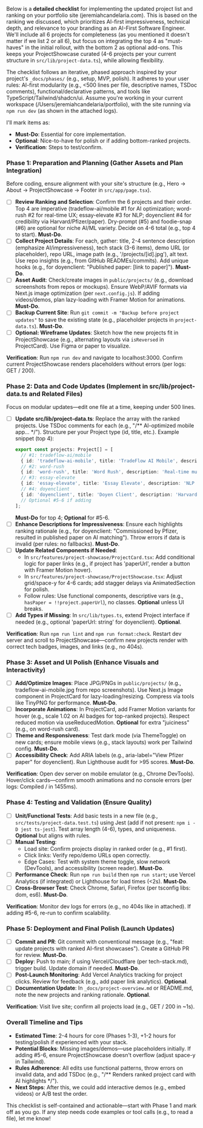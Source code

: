 Below is a **detailed checklist** for implementing the updated project list and ranking on your portfolio site (jeremiahcandelaria.com). This is based on the ranking we discussed, which prioritizes AI-first impressiveness, technical depth, and relevance to your branding as an AI-First Software Engineer. We'll include all 6 projects for completeness (as you mentioned it doesn't matter if we list 2 or all 6), but focus on integrating the top 4 as "must-haves" in the initial rollout, with the bottom 2 as optional add-ons. This keeps your ProjectShowcase curated (4-6 projects per your current structure in `src/lib/project-data.ts`), while allowing flexibility.

The checklist follows an iterative, phased approach inspired by your project's `_docs/phases/` (e.g., setup, MVP, polish). It adheres to your user rules: AI-first modularity (e.g., <500 lines per file, descriptive names, TSDoc comments), functional/declarative patterns, and tools like TypeScript/Tailwind/shadcn/ui. Assume you're working in your current workspace (/Users/jeremiahcandelaria/portfolio), with the site running via `npm run dev` (as shown in the attached logs).

I'll mark items as:
- **Must-Do**: Essential for core implementation.
- **Optional**: Nice-to-have for polish or if adding bottom-ranked projects.
- **Verification**: Steps to test/confirm.

### Phase 1: Preparation and Planning (Gather Assets and Plan Integration)
Before coding, ensure alignment with your site's structure (e.g., Hero → About → ProjectShowcase → Footer in `src/app/page.tsx`).
- [ ] **Review Ranking and Selection**: Confirm the 6 projects and their order. Top 4 are imperative (tradeflow-ai/mobile #1 for AI optimization; word-rush #2 for real-time UX; essay-elevate #3 for NLP; doyenclient #4 for credibility via Harvard/Pfizer/paper). Dry-prompt (#5) and foodie-snap (#6) are optional for niche AI/ML variety. Decide on 4-6 total (e.g., top 4 to start). **Must-Do**.
- [ ] **Collect Project Details**: For each, gather: title, 2-4 sentence description (emphasize AI/impressiveness), tech stack (3-6 items), demo URL (or placeholder), repo URL, image path (e.g., '/projects/[id].jpg'), alt text. Use repo insights (e.g., from GitHub READMEs/commits). Add unique hooks (e.g., for doyenclient: "Published paper: [link to paper]"). **Must-Do**.
- [ ] **Asset Audit**: Check/create images in `public/projects/` (e.g., download screenshots from repos or mockups). Ensure WebP/AVIF formats via Next.js image optimization (per `next.config.js`). If adding videos/demos, plan lazy-loading with Framer Motion for animations. **Must-Do**.
- [ ] **Backup Current Site**: Run `git commit -m "Backup before project updates"` to save the existing state (e.g., placeholder projects in `project-data.ts`). **Must-Do**.
- [ ] **Optional: Wireframe Updates**: Sketch how the new projects fit in ProjectShowcase (e.g., alternating layouts via `isReversed` in ProjectCard). Use Figma or paper to visualize.

**Verification**: Run `npm run dev` and navigate to localhost:3000. Confirm current ProjectShowcase renders placeholders without errors (per logs: GET / 200).

### Phase 2: Data and Code Updates (Implement in src/lib/project-data.ts and Related Files)
Focus on modular updates—edit one file at a time, keeping under 500 lines.
- [ ] **Update src/lib/project-data.ts**: Replace the array with the ranked projects. Use TSDoc comments for each (e.g., "/** AI-optimized mobile app... */"). Structure per your Project type (id, title, etc.). Example snippet (top 4):
  ```typescript
  export const projects: Project[] = [
    // #1: tradeflow-ai/mobile
    { id: 'tradeflow-ai-mobile', title: 'TradeFlow AI Mobile', description: 'AI-driven app for service optimization...', techStack: ['React Native', 'Supabase', 'AI Edge Functions'], /* etc. */ },
    // #2: word-rush
    { id: 'word-rush', title: 'Word Rush', description: 'Real-time multiplayer game with AI-first design...', techStack: ['React', 'Phaser 3', 'Socket.io'], /* etc. */ },
    // #3: essay-elevate
    { id: 'essay-elevate', title: 'Essay Elevate', description: 'NLP tool for writing enhancement using GPT...', techStack: ['Next.js', 'OpenAI API'], /* etc. */ },
    // #4: doyenclient
    { id: 'doyenclient', title: 'Doyen Client', description: 'Harvard/Pfizer-commissioned platform with published paper...', techStack: ['React', 'GraphQL'], /* etc. */ },
    // Optional #5-6 if adding
  ];
  ```
  **Must-Do** for top 4; **Optional** for #5-6.
- [ ] **Enhance Descriptions for Impressiveness**: Ensure each highlights ranking rationale (e.g., for doyenclient: "Commissioned by Pfizer, resulted in published paper on AI matching"). Throw errors if data is invalid (per rules: no fallbacks). **Must-Do**.
- [ ] **Update Related Components if Needed**:
  - In `src/features/project-showcase/ProjectCard.tsx`: Add conditional logic for paper links (e.g., if project has 'paperUrl', render a button with Framer Motion hover).
  - In `src/features/project-showcase/ProjectShowcase.tsx`: Adjust grid/space-y for 4-6 cards; add stagger delays via AnimatedSection for polish.
  - Follow rules: Use functional components, descriptive vars (e.g., `hasPaper = !!project.paperUrl`), no classes. **Optional** unless UI breaks.
- [ ] **Add Types if Missing**: In `src/lib/types.ts`, extend Project interface if needed (e.g., optional 'paperUrl: string' for doyenclient). **Optional**.

**Verification**: Run `npm run lint` and `npm run format:check`. Restart dev server and scroll to ProjectShowcase—confirm new projects render with correct tech badges, images, and links (e.g., no 404s).

### Phase 3: Asset and UI Polish (Enhance Visuals and Interactivity)
- [ ] **Add/Optimize Images**: Place JPG/PNGs in `public/projects/` (e.g., tradeflow-ai-mobile.jpg from repo screenshots). Use Next.js Image component in ProjectCard for lazy-loading/resizing. Compress via tools like TinyPNG for performance. **Must-Do**.
- [ ] **Incorporate Animations**: In ProjectCard, add Framer Motion variants for hover (e.g., scale 1.02 on AI badges for top-ranked projects). Respect reduced motion via useReducedMotion. **Optional** for extra "juiciness" (e.g., on word-rush card).
- [ ] **Theme and Responsiveness**: Test dark mode (via ThemeToggle) on new cards; ensure mobile views (e.g., stack layouts) work per Tailwind config. **Must-Do**.
- [ ] **Accessibility Check**: Add ARIA labels (e.g., aria-label="View Pfizer paper" for doyenclient). Run Lighthouse audit for >95 scores. **Must-Do**.

**Verification**: Open dev server on mobile emulator (e.g., Chrome DevTools). Hover/click cards—confirm smooth animations and no console errors (per logs: Compiled / in 1455ms).

### Phase 4: Testing and Validation (Ensure Quality)
- [ ] **Unit/Functional Tests**: Add basic tests in a new file (e.g., `src/tests/project-data.test.ts`) using Jest (add if not present: `npm i -D jest ts-jest`). Test array length (4-6), types, and uniqueness. **Optional** but aligns with rules.
- [ ] **Manual Testing**: 
  - Load site: Confirm projects display in ranked order (e.g., #1 first).
  - Click links: Verify repo/demo URLs open correctly.
  - Edge Cases: Test with system theme toggle, slow network (DevTools), and accessibility (screen reader).
  **Must-Do**.
- [ ] **Performance Check**: Run `npm run build` then `npm run start`; use Vercel Analytics (if integrated) or Lighthouse for load times (<2s). **Must-Do**.
- [ ] **Cross-Browser Test**: Check Chrome, Safari, Firefox (per tsconfig libs: dom, es6). **Must-Do**.

**Verification**: Monitor dev logs for errors (e.g., no 404s like in attached). If adding #5-6, re-run to confirm scalability.

### Phase 5: Deployment and Final Polish (Launch Updates)
- [ ] **Commit and PR**: Git commit with conventional message (e.g., "feat: update projects with ranked AI-first showcases"). Create a GitHub PR for review. **Must-Do**.
- [ ] **Deploy**: Push to main; if using Vercel/Cloudflare (per tech-stack.md), trigger build. Update domain if needed. **Must-Do**.
- [ ] **Post-Launch Monitoring**: Add Vercel Analytics tracking for project clicks. Review for feedback (e.g., add paper link analytics). **Optional**.
- [ ] **Documentation Update**: In `_docs/project-overview.md` or README.md, note the new projects and ranking rationale. **Optional**.

**Verification**: Visit live site; confirm all projects load (e.g., GET / 200 in ~1s).

### Overall Timeline and Tips
- **Estimated Time**: 2-4 hours for core (Phases 1-3), +1-2 hours for testing/polish if experienced with your stack.
- **Potential Blocks**: Missing images/demos—use placeholders initially. If adding #5-6, ensure ProjectShowcase doesn't overflow (adjust space-y in Tailwind).
- **Rules Adherence**: All edits use functional patterns, throw errors on invalid data, and add TSDoc (e.g., "/** Renders ranked project card with AI highlights */").
- **Next Steps**: After this, we could add interactive demos (e.g., embed videos) or A/B test the order.

This checklist is self-contained and actionable—start with Phase 1 and mark off as you go. If any step needs code examples or tool calls (e.g., to read a file), let me know!